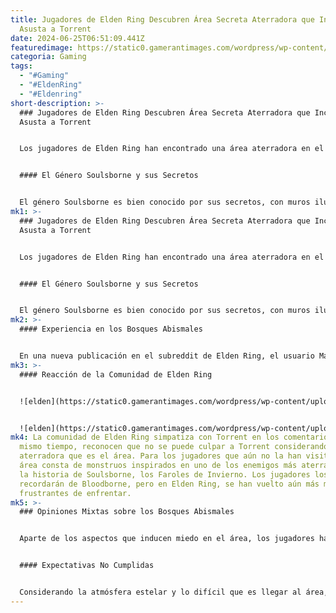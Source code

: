 ```yaml
---
title: Jugadores de Elden Ring Descubren Área Secreta Aterradora que Incluso
  Asusta a Torrent
date: 2024-06-25T06:51:09.441Z
featuredimage: https://static0.gamerantimages.com/wordpress/wp-content/uploads/2024/06/elden-ring-shadow-of-the-erdtree-abyssal-woods-winter-lanterns-secret-area-torrent.jpg?q=70&fit=contain&w=1140&h=&dpr=1
categoria: Gaming
tags:
  - "#Gaming"
  - "#EldenRing"
  - "#Eldenring"
short-description: >-
  ### Jugadores de Elden Ring Descubren Área Secreta Aterradora que Incluso
  Asusta a Torrent


  Los jugadores de Elden Ring han encontrado una área aterradora en el DLC Shadow of the Erdtree llamada Bosques Abismales, y hasta Torrent tiene miedo de aparecer en esta zona. Cuando los jugadores intentan invocar a Torrent en esta área, no pueden y reciben un mensaje en pantalla indicando que la semilla espectral está asustada.


  #### El Género Soulsborne y sus Secretos


  El género Soulsborne es bien conocido por sus secretos, con muros ilusorios y puentes invisibles que llevan a los jugadores a áreas y objetos ocultos. Elden Ring ya cuenta con una plétora de ellos, pero la expansión lleva esto al siguie
mk1: >-
  ### Jugadores de Elden Ring Descubren Área Secreta Aterradora que Incluso
  Asusta a Torrent


  Los jugadores de Elden Ring han encontrado una área aterradora en el DLC Shadow of the Erdtree llamada Bosques Abismales, y hasta Torrent tiene miedo de aparecer en esta zona. Cuando los jugadores intentan invocar a Torrent en esta área, no pueden y reciben un mensaje en pantalla indicando que la semilla espectral está asustada.


  #### El Género Soulsborne y sus Secretos


  El género Soulsborne es bien conocido por sus secretos, con muros ilusorios y puentes invisibles que llevan a los jugadores a áreas y objetos ocultos. Elden Ring ya cuenta con una plétora de ellos, pero la expansión lleva esto al siguiente nivel. Notablemente, hay ciertos muros ilusorios en la expansión Shadow of the Erdtree que terminan matando al jugador. En medio de esto, se ha encontrado otra área secreta, tan aterradora que incluso el fiel aliado del Tiznado está asustado.
mk2: >-
  #### Experiencia en los Bosques Abismales


  En una nueva publicación en el subreddit de Elden Ring, el usuario Maleficent_Home2869 destaca una experiencia que tuvo mientras jugaba el DLC Shadow of the Erdtree. Al acceder a la zona de los Bosques Abismales, el jugador intenta invocar a Torrent, pero recibe un mensaje en pantalla que dice "La semilla espectral está asustada y no puede ser invocada". Si bien hay numerosas áreas en el juego base donde Torrent no puede ser invocado, esta es la primera instancia de un mensaje de este tipo en pantalla.
mk3: >-
  #### Reacción de la Comunidad de Elden Ring


  ![elden](https://static0.gamerantimages.com/wordpress/wp-content/uploads/2024/05/elden-ring-shadow-of-the-erdtree-winter-lantern-will-be-different.jpg?q=49&fit=contain&w=750&h=415&dpr=2 "elden")


  ![elden](https://static0.gamerantimages.com/wordpress/wp-content/uploads/2023/04/winter-lantern-bloodborne-enemy.jpg?q=70&fit=contain&w=750&h=415&dpr=1 "elden")
mk4: La comunidad de Elden Ring simpatiza con Torrent en los comentarios, y al
  mismo tiempo, reconocen que no se puede culpar a Torrent considerando lo
  aterradora que es el área. Para los jugadores que aún no la han visitado, el
  área consta de monstruos inspirados en uno de los enemigos más aterradores de
  la historia de Soulsborne, los Faroles de Invierno. Los jugadores los
  recordarán de Bloodborne, pero en Elden Ring, se han vuelto aún más mortales y
  frustrantes de enfrentar.
mk5: >-
  ### Opiniones Mixtas sobre los Bosques Abismales


  Aparte de los aspectos que inducen miedo en el área, los jugadores han expresado opiniones mixtas al respecto. Mientras que los Faroles de Invierno son ciertamente un dolor de enfrentar, muchos han señalado que el área se siente como una táctica barata, ya que es extremadamente grande sin ser igualmente recompensante. Hay un talismán bastante útil que los jugadores obtienen en el área, y hay un jefe de Remembranza hacia el final, pero eso es prácticamente todo lo que hay que hacer en la región.


  #### Expectativas No Cumplidas


  Considerando la atmósfera estelar y lo difícil que es llegar al área, los fans definitivamente esperaban mucho más de ella. Los jugadores primero tienen que pasar por las Catacumbas de Luz Oscura y luego luchar contra un jefe difícil para llegar a los Bosques Abismales de Elden Ring. Llegar a las Catacumbas de Luz Oscura en sí no es sencillo, ya que uno necesita pasar por un muro ilusorio en la Fortaleza de las Sombras y luego meterse en un ataúd.
---
```

